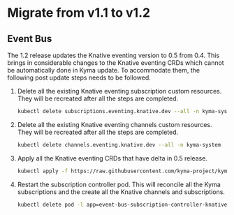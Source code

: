 # Migrate from v1.1 to v1.2

## Event Bus

The 1.2 release updates the Knative eventing version to 0.5 from 0.4. This brings in considerable changes to the Knative eventing CRDs which cannot be automatically done in Kyma update. To accommodate them, the following post update steps needs to be followed.

1. Delete all the existing Knative eventing subscription custom resources. They will be recreated after all  the steps are completed.

    ```bash
    kubectl delete subscriptions.eventing.knative.dev --all -n kyma-system
    ```
 
2. Delete all the existing Knative eventing channels custom resources. They will be recreated after all  the steps are completed.
    
    ```bash
    kubectl delete channels.eventing.knative.dev --all -n kyma-system
    ```

3. Apply all the Knative eventing CRDs that have delta in 0.5 release.

    ```bash
    kubectl apply -f https://raw.githubusercontent.com/kyma-project/kyma/master/components/event-bus/cmd/event-bus-crd-update-job/crds.yaml
    ```

4. Restart the subscription controller pod. This will reconcile all the Kyma subscriptions and the create all the Knative channels and subscriptions.

    ```bash
    kubectl delete pod -l app=event-bus-subscription-controller-knative -n kyma-system
    ```